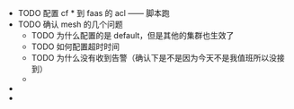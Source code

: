 - TODO 配置 cf * 到 faas 的 acl —— 脚本跑
- TODO 确认 mesh 的几个问题
	- TODO 为什么配置的是 default，但是其他的集群也生效了
	- TODO 如何配置超时时间
	- TODO 为什么没有收到告警（确认下是不是因为今天不是我值班所以没接到）
	-
-
-